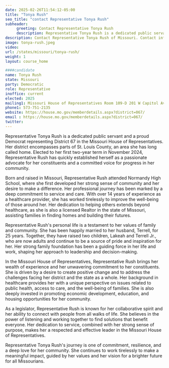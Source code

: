 ```yaml
---
date: 2025-02-26T11:54:12-05:00
title: "Tonya Rush"
seo_title: "contact Representative Tonya Rush"
subheader:
     greeting: Contact Representative Tonya Rush
     description: Representative Tonya Rush is a dedicated public servant and a proud Democrat representing District 67 in the Missouri House of Representatives. Her district encompasses parts of St. Louis County, an area she has long called home.
description: Contact Representative Tonya Rush of Missouri. Contact information for Tonya Rush includes email address, phone number, and mailing address.
image: tonya-rush.jpeg
video:
url: /states/missouri/tonya-rush/
weight: 1
layout: course_home

####candidate
name: Tonya Rush
state: Missouri
party: Democratic
role: Representative
inoffice: current
elected: 2025
mailing1: Missouri House of Representatives Room 109-D 201 W Capitol Ave Jefferson City, MO 65101
phone1: 573-751-2135
website: https://house.mo.gov/memberdetails.aspx?district=067/
email : https://house.mo.gov/memberdetails.aspx?district=067/
twitter:
---
```

Representative Tonya Rush is a dedicated public servant and a proud Democrat representing District 67 in the Missouri House of Representatives. Her district encompasses parts of St. Louis County, an area she has long called home. Elected to her first two-year term in November 2024, Representative Rush has quickly established herself as a passionate advocate for her constituents and a committed voice for progress in her community.

Born and raised in Missouri, Representative Rush attended Normandy High School, where she first developed her strong sense of community and her desire to make a difference. Her professional journey has been marked by a deep commitment to service and care. With over 14 years of experience as a healthcare provider, she has worked tirelessly to improve the well-being of those around her. Her dedication to helping others extends beyond healthcare, as she is also a licensed Realtor in the state of Missouri, assisting families in finding homes and building their futures.

Representative Rush's personal life is a testament to her values of family and community. She has been happily married to her husband, Terrell, for 25 years. Together, they have raised two children, Lakeah and Terrell Jr., who are now adults and continue to be a source of pride and inspiration for her. Her strong family foundation has been a guiding force in her life and work, shaping her approach to leadership and decision-making.

In the Missouri House of Representatives, Representative Rush brings her wealth of experience and her unwavering commitment to her constituents. She is driven by a desire to create positive change and to address the challenges facing her district and the state as a whole. Her background in healthcare provides her with a unique perspective on issues related to public health, access to care, and the well-being of families. She is also deeply invested in promoting economic development, education, and housing opportunities for her community.

As a legislator, Representative Rush is known for her collaborative spirit and her ability to connect with people from all walks of life. She believes in the power of listening and working together to find solutions that benefit everyone. Her dedication to service, combined with her strong sense of purpose, makes her a respected and effective leader in the Missouri House of Representatives.

Representative Tonya Rush's journey is one of commitment, resilience, and a deep love for her community. She continues to work tirelessly to make a meaningful impact, guided by her values and her vision for a brighter future for all Missourians.
